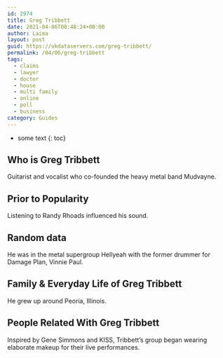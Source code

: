 ```yaml
---
id: 2974
title: Greg Tribbett
date: 2021-04-06T00:48:24+00:00
author: Laima
layout: post
guid: https://ukdataservers.com/greg-tribbett/
permalink: /04/06/greg-tribbett
tags:
  - claims
  - lawyer
  - doctor
  - house
  - multi family
  - online
  - poll
  - business
category: Guides
---
```


* some text
{: toc}


## Who is Greg Tribbett
                  
                  
                  
Guitarist and vocalist who co-founded the heavy metal band Mudvayne.
                  
              
            
              
            
                
                
                
## Prior to Popularity
                  
                  
                  
Listening to Randy Rhoads influenced his sound.
                  
              
            
              
            
                
                
                
## Random data
                  
                  
                  
He was in the metal supergroup Hellyeah with the former drummer for Damage Plan, Vinnie Paul.
                  
              
            
              
            
                
                
                
## Family & Everyday Life of Greg Tribbett
                  
                  
                  
He grew up around Peoria, Illinois.
                  
              
            
              
            
                
                
                
## People Related With Greg Tribbett
                  
                  
                  
Inspired by Gene Simmons and KISS, Tribbett&#8217;s group began wearing elaborate makeup for their live performances.
                  
              
            
              
            
                
              
            
              
              
            
            
              
            
          
          
          